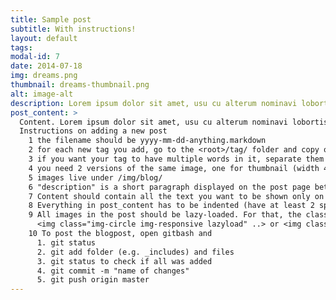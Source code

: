 ```yaml
---
title: Sample post
subtitle: With instructions!
layout: default
tags: 
modal-id: 7
date: 2014-07-18
img: dreams.png
thumbnail: dreams-thumbnail.png
alt: image-alt
description: Lorem ipsum dolor sit amet, usu cu alterum nominavi lobortis. At duo novum diceret. Tantas apeirian vix et, usu sanctus postulant inciderint ut, populo diceret necessitatibus in vim. Cu eum dicam feugiat noluisse.
post_content: >
  Content. Lorem ipsum dolor sit amet, usu cu alterum nominavi lobortis. At duo novum diceret. Tantas apeirian vix et, usu sanctus postulant inciderint ut, populo diceret necessitatibus in vim. Cu eum dicam feugiat noluisse. Lorem ipsum dolor sit amet, usu cu alterum nominavi lobortis. At duo novum diceret. Tantas apeirian vix et, usu sanctus postulant inciderint ut, populo diceret necessitatibus in vim. Cu eum dicam feugiat noluisse. 
  Instructions on adding a new post
    1 the filename should be yyyy-mm-dd-anything.markdown
    2 for each new tag you add, go to the <root>/tag/ folder and copy one of the existing htmls; name the file as your tag. Update the "tag" field in the new file.
    3 if you want your tag to have multiple words in it, separate them with underscores ("_"). If you use whitespace instead of the underscore, Jekyll will treat words with spaces as separate tags.
    4 you need 2 versions of the same image, one for thumbnail (width 400, height (289), small file size), and a better one for the posts (600x450)
    5 images live under /img/blog/
    6 "description" is a short paragraph displayed on the post page between image and content, and on the tag page under the post title.
    7 Content should contain all the text you want to be shown only on the post page.
    8 Everything in post_content has to be indented (have at least 2 spaces in the beginning of the line)
    9 All images in the post should be lazy-loaded. For that, the class of img should have "lazyload" in it. E.g.
      <img class="img-circle img-responsive lazyload" ..> or <img class="lazyload" ..>
    10 To post the blogpost, open gitbash and 
      1. git status
      2. git add folder (e.g. _includes) and files
      3. git status to check if all was added
      4. git commit -m "name of changes"
      5. git push origin master
---
```

